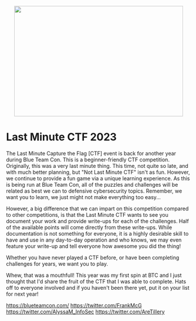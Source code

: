 <p align="center">
  <img width="460" height="300" src="https://github.com/n3tl0kr/Last-Minute-CTF-2023/assets/43141524/d0a35948-ac49-40e1-85c7-253719774b36">
</p>
    
# Last Minute CTF 2023
The Last Minute Capture the Flag [CTF] event is back for another year during Blue Team Con. This is a beginner-friendly CTF competition. Originally, this was a very last minute thing. This time, not quite so late, and with much better planning, but "Not Last Minute CTF" isn't as fun. However, we continue to provide a fun game via a unique learning experience. As this is being run at Blue Team Con, all of the puzzles and challenges will be related as best we can to defensive cybersecurity topics. Remember, we want you to learn, we just might not make everything too easy...

However, a big difference that we can impart on this competition compared to other competitions, is that the Last Minute CTF wants to see you document your work and provide write-ups for each of the challenges. Half of the available points will come directly from these write-ups. While documentation is not something for everyone, it is a highly desirable skill to have and use in any day-to-day operation and who knows, we may even feature your write-up and tell everyone how awesome you did the thing!

Whether you have never played a CTF before, or have been completing challenges for years, we want you to play.

Whew, that was a mouthfull!  This year was my first spin at BTC and I just thought that I'd share the fruit of the CTF that I was able to complete.  Hats off to everyone involved and if you haven't been there yet, put it on your list for next year!

https://blueteamcon.com/
https://twitter.com/FrankMcG
https://twitter.com/AlyssaM_InfoSec
https://twitter.com/AreTillery
